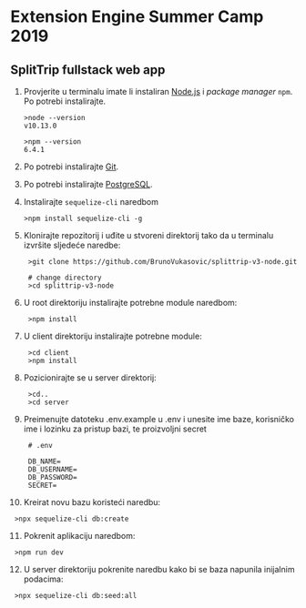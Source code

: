 # Extension Engine Summer Camp 2019
## SplitTrip fullstack web app

<!-- markdownlint-disable MD033 -->

1. Provjerite u terminalu imate li instaliran [Node.js](https://nodejs.org/en/) i _package manager_ `npm`. Po potrebi instalirajte.
   ```shell
   >node --version
   v10.13.0

   >npm --version
   6.4.1
   ```

2. Po potrebi instalirajte [Git](https://git-scm.com/downloads).

3. Po potrebi instalirajte [PostgreSQL](https://www.postgresql.org/download/).

4. Instalirajte `sequelize-cli` naredbom
   ```shell
   >npm install sequelize-cli -g

   ```

5. Klonirajte repozitorij i uđite u stvoreni direktorij tako da u terminalu izvršite sljedeće naredbe:

   ```shell
    >git clone https://github.com/BrunoVukasovic/splittrip-v3-node.git

    # change directory
    >cd splittrip-v3-node
   ```

6. U root direktoriju instalirajte potrebne module naredbom:
   ```shell
    >npm install
   ```

7. U client direktoriju instalirajte potrebne module:
   ```shell
    >cd client
	>npm install
   ```

8. Pozicionirajte se u server direktorij:
   ```shell
    >cd..
	>cd server
   ```

9. Preimenujte datoteku .env.example u .env i unesite ime baze, korisničko ime i lozinku za pristup bazi, te proizvoljni secret
   ```shell
	# .env
	
	DB_NAME=
	DB_USERNAME=
	DB_PASSWORD=
	SECRET=
   ```

10. Kreirat novu bazu koristeći naredbu: 
   ```shell
    >npx sequelize-cli db:create
   ```

11. Pokrenit aplikaciju naredbom:
   ```shell
    >npm run dev
   ```

12. U server direktoriju pokrenite naredbu kako bi se baza napunila inijalnim podacima:
   ```shell
    >npx sequelize-cli db:seed:all
   ```
